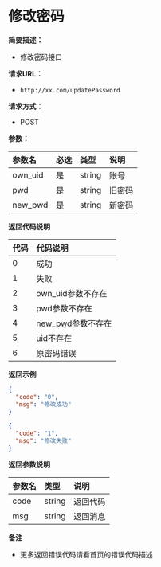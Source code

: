# 修改密码

**简要描述：**

- 修改密码接口

**请求URL：**

- ` http://xx.com/updatePassword `

**请求方式：**

- POST

**参数：**

| 参数名     | 必选  | 类型     | 说明  |
|:--------|:----|:-------|:----|
| own_uid | 是   | string | 账号  |
| pwd     | 是   | string | 旧密码 |
| new_pwd | 是   | string | 新密码 |

**返回代码说明**

| 代码  | 代码说明         |
|:----|:-------------|
| 0   | 成功           |
| 1   | 失败           |
| 2   | own_uid参数不存在 |
| 3   | pwd参数不存在     |
| 4   | new_pwd参数不存在 |
| 5   | uid不存在       |
| 6   | 原密码错误        |

**返回示例**

```json
{
  "code": "0",
  "msg": "修改成功"
}
```

```json
{
  "code": "1",
  "msg": "修改失败"
}
```

**返回参数说明**

| 参数名   | 类型     | 说明    |
|:------|:-------|:------|
| code  | string | 返回代码  |
| msg   | string | 返回消息  |

**备注**

- 更多返回错误代码请看首页的错误代码描述


